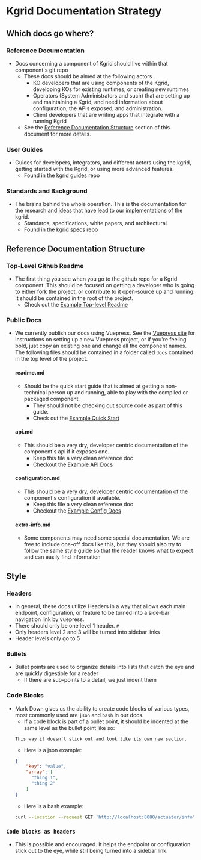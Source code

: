 # Kgrid Documentation Strategy

## Which docs go where?
### Reference Documentation
- Docs concerning a component of Kgrid should live within that component's git repo
  - These docs should be aimed at the following actors
    - KO developers that are using components of the Kgrid, developing KOs for existing runtimes, or creating new runtimes
    - Operators (System Administrators and such) that are setting up and maintaining a Kgrid, and need information about configuration, the APIs exposed, and administration.
    - Client developers that are writing apps that integrate with a running Kgrid
  - See the [Reference Documentation Structure](#ReferenceStructure) section of this document for more details.
  
### User Guides
- Guides for developers, integrators, and different actors using the kgrid, getting started with the Kgrid, or using more advanced features.
  - Found in the [kgrid guides](https://github.com/kgrid/guides) repo
  
### Standards and Background
- The brains behind the whole operation. This is the documentation for the research and ideas that have lead to our implementations of the kgrid.
  - Standards, specifications, white papers, and architectural 
  - Found in the [kgrid specs](https://github.com/kgrid/specs) repo
  
## <a name="ReferenceStructure"></a>Reference Documentation Structure ##
### Top-Level Github Readme
- The first thing you see when you go to the github repo for a Kgrid component. This should be focused on getting a developer who is going to either fork the project, or contribute to it open-source up and running. It should be contained in the root of the project.
    - Check out the [Example Top-level Readme](github-readme.md)

### Public Docs
- We currently publish our docs using Vuepress. See the [Vuepress site](https://vuepress.vuejs.org/) for instructions on setting up a new Vuepress project, or if you're feeling bold, just copy an existing one and change all the component names. The following files should be contained in a folder called `docs` contained in the top level of the project.
  #### readme.md
  - Should be the quick start guide that is aimed at getting a non-technical person up and running, able to play with the compiled or packaged component. 
      - They should not be checking out source code as part of this guide.
      - Check out the [Example Quick Start](docs/docs-readme.md)
  #### api.md
  - This should be a very dry, developer centric documentation of the component's api if it exposes one.
      - Keep this file a very clean reference doc
      - Checkout the [Example API Docs](docs/api.md)
  #### configuration.md
  - This should be a very dry, developer centric documentation of the component's configuration if available.
      - Keep this file a very clean reference doc
      - Checkout the [Example Config Docs](docs/configuration.md)
  #### extra-info.md
  - Some components may need some special documentation. We are free to include one-off docs like this, but they should also try to follow the same style guide so that the reader knows what to expect and can easily find information
## Style
### Headers
- In general, these docs utilize Headers in a way that allows each main endpoint, configuration, or feature to be turned into a side-bar navigation link by vuepress.
- There should only be one level 1 header. `#`
- Only headers level 2 and 3 will be turned into sidebar links
- Header levels only go to 5

### Bullets
- Bullet points are used to organize details into lists that catch the eye and are quickly digestible for a reader
    - If there are sub-points to a detail, we just indent them
### Code Blocks
- Mark Down gives us the ability to create code blocks of various types, most commonly used are `json` and `bash` in our docs.
    - If a code block is part of a bullet point, it should be indented at the same level as the bullet point like so:
    ```text
    This way it doesn't stick out and look like its own new section. 
    ```
    - Here is a json example:
    ```json
    {
        "key": "value",
        "array": [
          "thing 1",
          "thing 2"
        ]     
    } 
    ```
    - Here is a bash example:
    ```bash
    curl --location --request GET 'http://localhost:8080/actuator/info'
    ```
  
### `Code blocks as headers`
- This is possible and encouraged. It helps the endpoint or configuration stick out to the eye, while still being turned into a sidebar link.
